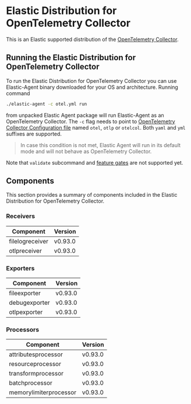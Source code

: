 # Elastic Distribution for OpenTelemetry Collector

This is an Elastic supported distribution of the [OpenTelemetry Collector](https://github.com/open-telemetry/opentelemetry-collector).

## Running the Elastic Distribution for OpenTelemetry Collector

To run the Elastic Distribution for OpenTelemetry Collector you can use Elastic-Agent binary downloaded for your OS and architecture. 
Running command 

```bash
./elastic-agent -c otel.yml run
```

from unpacked Elastic Agent package will run Elastic-Agent as an OpenTelemetry Collector. The `-c` flag needs to point to [OpenTelemetry Collector Configuration file](https://opentelemetry.io/docs/collector/configuration/) named `otel`, `otlp` or `otelcol`.
Both `yaml` and `yml` suffixes are supported. 

> In case this condition is not met, Elastic Agent will run in its default mode and will not behave as OpenTelemetry Collector.

Note that `validate` subcommand and [feature gates](https://github.com/open-telemetry/opentelemetry-collector/blob/main/featuregate/README.md#controlling-gates) are not supported yet.

## Components

This section provides a summary of components included in the Elastic Distribution for OpenTelemetry Collector.


### Receivers

| Component | Version |
|---|---|
| filelogreceiver | v0.93.0|
| otlpreceiver | v0.93.0|




### Exporters

| Component | Version |
|---|---|
| fileexporter | v0.93.0|
| debugexporter | v0.93.0|
| otlpexporter | v0.93.0|




### Processors

| Component | Version |
|---|---|
| attributesprocessor | v0.93.0|
| resourceprocessor | v0.93.0|
| transformprocessor | v0.93.0|
| batchprocessor | v0.93.0|
| memorylimiterprocessor | v0.93.0|



